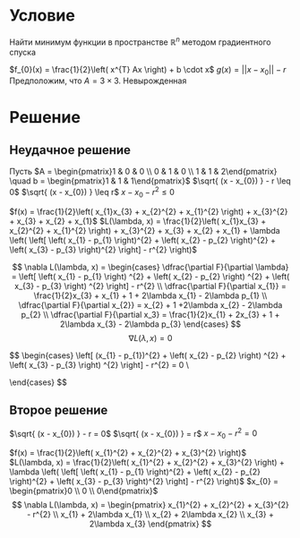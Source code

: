 # Условие
Найти минимум функции в пространстве $\mathbb{R}^{n}$ методом градиентного спуска

$f_{0}(x) = \frac{1}{2}\left( x^{T} Ax \right) + b \cdot x$
$g(x) = ||x - x_{0}|| - r$
	Предположим, что 
$A = 3 \times 3$. Невырожденная

# Решение
## Неудачное решение
Пусть $A = \begin{pmatrix}1 & 0 & 0 \\ 0 & 1 & 0 \\ 1 & 1 & 2\end{pmatrix}  \quad b = \begin{pmatrix}1 & 1 & 1\end{pmatrix}$
$\sqrt{ (x - x_{0}) } - r \leq 0$
$\sqrt{ (x - x_{0}) } \leq r$
$x - x_{0} - r^{2} \leq 0$

$f(x) = \frac{1}{2}\left( x_{1}x_{3} + x_{2}^{2} + x_{1}^{2} \right) + x_{3}^{2} + x_{3} + x_{2} + x_{1}$
$L(\lambda, x) = \frac{1}{2}\left( x_{1}x_{3} + x_{2}^{2} + x_{1}^{2} \right) + x_{3}^{2} + x_{3} + x_{2} + x_{1} + \lambda \left( \left[ \left( x_{1} - p_{1} \right)^{2} + \left( x_{2} - p_{2} \right)^{2} + \left( x_{3} - p_{3} \right)^{2} \right] - r^{2} \right)$

$$
\nabla L(\lambda, x) = \begin{cases}
\dfrac{\partial F}{\partial \lambda} = \left[ \left( x_{1} - p_{1} \right) ^{2} + \left( x_{2} - p_{2} \right) ^{2} + \left( x_{3} - p_{3} \right) ^{2} \right] - r^{2}  \\
\dfrac{\partial F}{\partial x_{1}} = \frac{1}{2}x_{3} + x_{1} + 1 + 2\lambda x_{1} - 2\lambda p_{1} \\
\dfrac{\partial F}{\partial x_{2}} = x_{2} + 1 +2\lambda x_{2} - 2\lambda p_{2} \\
\dfrac{\partial F}{\partial x_3} = \frac{1}{2}x_{1} + 2x_{3} + 1 + 2\lambda x_{3} - 2\lambda p_{3}
\end{cases}
$$
$$
\nabla L(\lambda, x) =  0
$$

$$
\begin{cases}
\left[ (x_{1} - p_{1})^{2} + \left( x_{2} - p_{2} \right) ^{2} + \left( x_{3} - p_{3} \right) ^{2} \right] - r^{2} = 0 \\

\end{cases}
$$

## Второе решение
$\sqrt{ (x - x_{0}) } - r = 0$
$\sqrt{ (x - x_{0}) } = r$
$x - x_{0} - r^{2} = 0$

$f(x) = \frac{1}{2}\left( x_{1}^{2} + x_{2}^{2} + x_{3}^{2} \right)$
$L(\lambda, x) =  \frac{1}{2}\left( x_{1}^{2} + x_{2}^{2} + x_{3}^{2} \right) + \lambda \left( \left[ \left( x_{1} - p_{1} \right)^{2} + \left( x_{2} - p_{2} \right)^{2} + \left( x_{3} - p_{3} \right)^{2} \right] - r^{2} \right)$
$x_{0} = \begin{pmatrix}0 \\ 0 \\ 0\end{pmatrix}$
$$
\nabla L(\lambda, x) = \begin{pmatrix}
x_{1}^{2} + x_{2}^{2} + x_{3}^{2} - r^{2} \\
x_{1} + 2\lambda x_{1} \\
x_{2} + 2\lambda x_{2} \\
x_{3} + 2\lambda x_{3}
\end{pmatrix}
$$

